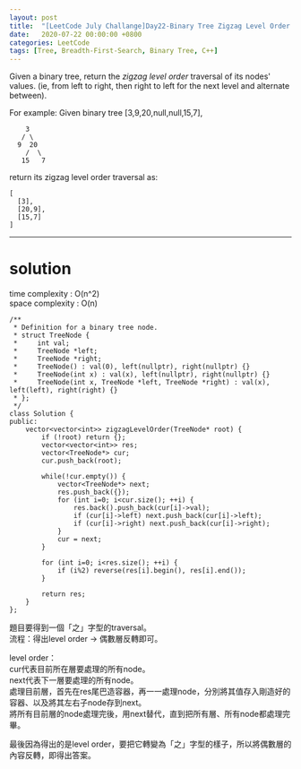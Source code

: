 ```yaml
---
layout: post
title:  "[LeetCode July Challange]Day22-Binary Tree Zigzag Level Order Traversal"
date:   2020-07-22 00:00:00 +0800
categories: LeetCode
tags: [Tree, Breadth-First-Search, Binary Tree, C++]
---
```

Given a binary tree, return the *zigzag level order* traversal of its nodes' values. (ie, from left to right, then right to left for the next level and alternate between).  

For example:
Given binary tree [3,9,20,null,null,15,7],

	    3
	   / \
	  9  20
	    /  \
	   15   7

return its zigzag level order traversal as:  

	[
	  [3],
	  [20,9],
	  [15,7]
	]

______________________  

# solution  
time complexity : O(n^2)  
space complexity : O(n)  

	/**
	 * Definition for a binary tree node.
	 * struct TreeNode {
	 *     int val;
	 *     TreeNode *left;
	 *     TreeNode *right;
	 *     TreeNode() : val(0), left(nullptr), right(nullptr) {}
	 *     TreeNode(int x) : val(x), left(nullptr), right(nullptr) {}
	 *     TreeNode(int x, TreeNode *left, TreeNode *right) : val(x), left(left), right(right) {}
	 * };
	 */
	class Solution {
	public:
	    vector<vector<int>> zigzagLevelOrder(TreeNode* root) {
	        if (!root) return {};
	        vector<vector<int>> res;
	        vector<TreeNode*> cur;
	        cur.push_back(root);
	        
	        while(!cur.empty()) {
	            vector<TreeNode*> next;
	            res.push_back({});
	            for (int i=0; i<cur.size(); ++i) {
	                res.back().push_back(cur[i]->val);
	                if (cur[i]->left) next.push_back(cur[i]->left);
	                if (cur[i]->right) next.push_back(cur[i]->right);
	            }
	            cur = next;
	        }
	        
	        for (int i=0; i<res.size(); ++i) {
	            if (i%2) reverse(res[i].begin(), res[i].end());
	        }
	        
	        return res;
	    }
	};

題目要得到一個「之」字型的traversal。  
流程：得出level order → 偶數層反轉即可。  

level order：  
cur代表目前所在層要處理的所有node。  
next代表下一層要處理的所有node。  
處理目前層，首先在res尾巴造容器，再一一處理node，分別將其值存入剛造好的容器、以及將其左右子node存到next。  
將所有目前層的node處理完後，用next替代，直到把所有層、所有node都處理完畢。  

最後因為得出的是level order，要把它轉變為「之」字型的樣子，所以將偶數層的內容反轉，即得出答案。